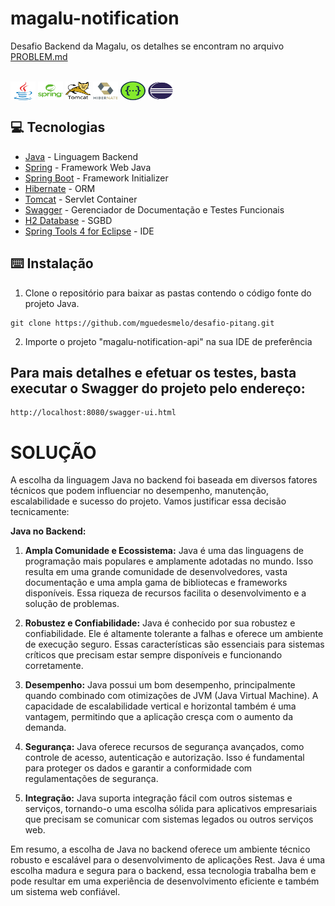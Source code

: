 # magalu-notification
Desafio Backend da Magalu, os detalhes se encontram no arquivo [PROBLEM.md]( https://github.com/mguedesmelo/magalu-notification/blob/main/PROBLEM.md )

<div style="display: inline_block"><br>
  <img align="center" alt="mguedesmelo-java" height="30" width="40" src="https://raw.githubusercontent.com/devicons/devicon/master/icons/java/java-original.svg">
  <img align="center" alt="mguedesmelo-springboot" height="30" width="40" src="https://github.com/devicons/devicon/blob/master/icons/spring/spring-original-wordmark.svg">
  <img align="center" alt="mguedesmelo-tomcat" height="30" width="40" src="https://github.com/devicons/devicon/blob/master/icons/tomcat/tomcat-original-wordmark.svg">

  <img align="center" alt="mguedesmelo-hibernate" height="30" width="40" src="https://github.com/devicons/devicon/blob/master/icons/hibernate/hibernate-original-wordmark.svg">
  <img align="center" alt="mguedesmelo-swagger" height="30" width="40" src="https://github.com/devicons/devicon/blob/master/icons/swagger/swagger-original.svg">
  <img align="center" alt="mguedesmelo-eclipse" height="30" width="40" src="https://github.com/devicons/devicon/blob/master/icons/eclipse/eclipse-plain.svg">
</div>

## 💻 Tecnologias
* [Java](https://www.java.com/) - Linguagem Backend
* [Spring](https://spring.io/) - Framework Web Java
* [Spring Boot](https://spring.io/projects/spring-boot) - Framework Initializer
* [Hibernate](http://hibernate.org/orm/) - ORM
* [Tomcat](http://tomcat.apache.org/) - Servlet Container
* [Swagger](https://swagger.io/) - Gerenciador de Documentação e Testes Funcionais
* [H2 Database](http://www.h2database.com) - SGBD
* [Spring Tools 4 for Eclipse](https://spring.io/tools) - IDE


## ⌨️ Instalação
1. Clone o repositório para baixar as pastas contendo o código fonte do projeto Java.

```
git clone https://github.com/mguedesmelo/desafio-pitang.git
```
2. Importe o projeto "magalu-notification-api" na sua IDE de preferência

## Para mais detalhes e efetuar os testes, basta executar o Swagger do projeto pelo endereço:
```
http://localhost:8080/swagger-ui.html
```

# SOLUÇÃO

A escolha da linguagem Java no backend foi baseada em diversos fatores técnicos que podem influenciar no desempenho, manutenção, escalabilidade e sucesso do projeto. Vamos justificar essa decisão tecnicamente:

**Java no Backend:**

1. **Ampla Comunidade e Ecossistema:** Java é uma das linguagens de programação mais populares e amplamente adotadas no mundo. Isso resulta em uma grande comunidade de desenvolvedores, vasta documentação e uma ampla gama de bibliotecas e frameworks disponíveis. Essa riqueza de recursos facilita o desenvolvimento e a solução de problemas.

2. **Robustez e Confiabilidade:** Java é conhecido por sua robustez e confiabilidade. Ele é altamente tolerante a falhas e oferece um ambiente de execução seguro. Essas características são essenciais para sistemas críticos que precisam estar sempre disponíveis e funcionando corretamente.

3. **Desempenho:** Java possui um bom desempenho, principalmente quando combinado com otimizações de JVM (Java Virtual Machine). A capacidade de escalabilidade vertical e horizontal também é uma vantagem, permitindo que a aplicação cresça com o aumento da demanda.

4. **Segurança:** Java oferece recursos de segurança avançados, como controle de acesso, autenticação e autorização. Isso é fundamental para proteger os dados e garantir a conformidade com regulamentações de segurança.

5. **Integração:** Java suporta integração fácil com outros sistemas e serviços, tornando-o uma escolha sólida para aplicativos empresariais que precisam se comunicar com sistemas legados ou outros serviços web.

Em resumo, a escolha de Java no backend oferece um ambiente técnico robusto e escalável para o desenvolvimento de aplicações Rest. Java é uma escolha madura e segura para o backend, essa tecnologia trabalha bem e pode resultar em uma experiência de desenvolvimento eficiente e também um sistema web confiável.

